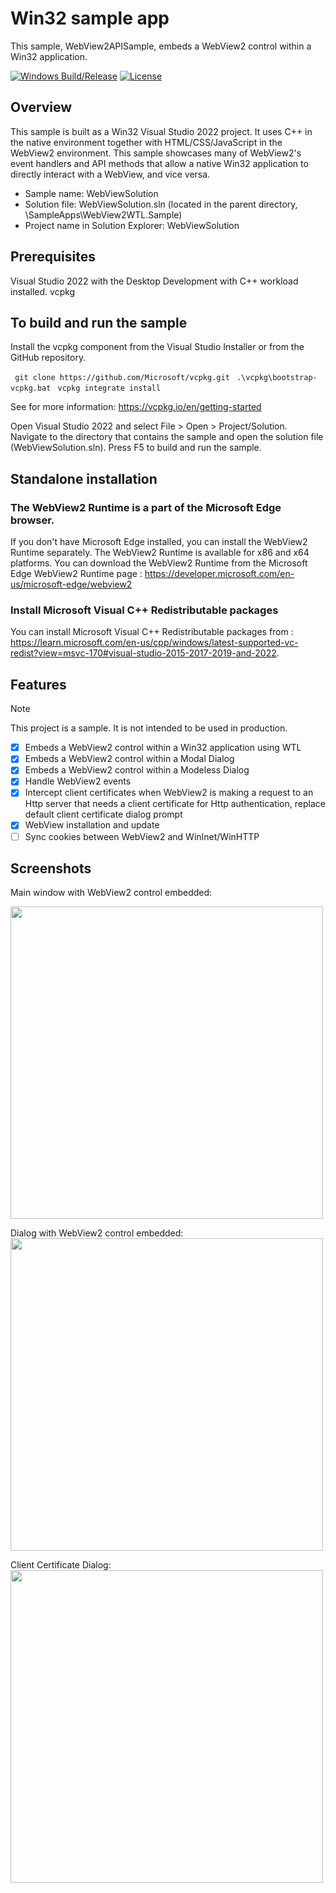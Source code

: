 

# Win32 sample app

This sample, WebView2APISample, embeds a WebView2 control within a Win32 application.

[![Windows Build/Release](https://github.com/dev-advocacy/WebView2/actions/workflows/windowsbuild.yml/badge.svg)](https://github.com/dev-advocacy/WebView2/actions/workflows/windowsbuild.yml)
[![License](https://img.shields.io/badge/License-Apache_2.0-blue.svg)](https://opensource.org/licenses/Apache-2.0)

## Overview
This sample is built as a Win32 Visual Studio 2022 project.
It uses C++ in the native environment together with HTML/CSS/JavaScript in the WebView2 environment.
This sample showcases many of WebView2's event handlers and API methods that allow a native Win32 application to directly interact with a WebView, and vice versa.

- Sample name: WebViewSolution
- Solution file: WebViewSolution.sln (located in the parent directory, \SampleApps\WebView2WTL.Sample)
- Project name in Solution Explorer: WebViewSolution


## Prerequisites
Visual Studio 2022 with the Desktop Development with C++ workload installed.
vcpkg

## To build and run the sample

Install the vcpkg component from the Visual Studio Installer or from the GitHub repository.
  
``` git clone https://github.com/Microsoft/vcpkg.git```
``` .\vcpkg\bootstrap-vcpkg.bat```
``` vcpkg integrate install```

See for more information: https://vcpkg.io/en/getting-started

Open Visual Studio 2022 and select File > Open > Project/Solution.
Navigate to the directory that contains the sample and open the solution file (WebViewSolution.sln).
Press F5 to build and run the sample.

## Standalone installation

### The WebView2 Runtime is a part of the Microsoft Edge browser.
If you don't have Microsoft Edge installed, you can install the WebView2 Runtime separately. The WebView2 Runtime is available for x86 and x64 platforms. 
You can download the WebView2 Runtime from the Microsoft Edge WebView2 Runtime page : https://developer.microsoft.com/en-us/microsoft-edge/webview2

### Install Microsoft Visual C++ Redistributable packages 
You can install Microsoft Visual C++ Redistributable packages from : https://learn.microsoft.com/en-us/cpp/windows/latest-supported-vc-redist?view=msvc-170#visual-studio-2015-2017-2019-and-2022.


## Features
> [!NOTE]
> This project is a sample. It is not intended to be used in production.

- [x] Embeds a WebView2 control within a Win32 application using WTL
- [x] Embeds a WebView2 control within a Modal Dialog
- [x] Embeds a WebView2 control within a Modeless Dialog
- [x] Handle WebView2 events
- [x] Intercept client certificates when WebView2 is making a request to an Http server that needs a client certificate for Http authentication, replace default client certificate dialog prompt
- [x] WebView installation and update
- [ ] Sync cookies between WebView2 and WinInet/WinHTTP

## Screenshots

Main window with WebView2 control embedded:


[<img src="https://github.com/dev-advocacy/WebView2/blob/main/SampleApps/WebView2WTL.Sample/docs/WebView2_Dialog.png" width="500"/>](WebView2.png)

Dialog with WebView2 control embedded:
[<img src="https://github.com/dev-advocacy/WebView2/blob/main/SampleApps/WebView2WTL.Sample/docs/WebView2_Dialog.png" width="500"/>](WebView2_Dialog)


Client Certificate Dialog:
[<img src="https://github.com/dev-advocacy/WebView2/blob/main/SampleApps/WebView2WTL.Sample/docs/WebView2_Certificate.png" width="500"/>](WebView2_Dialog)
